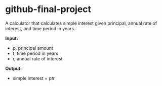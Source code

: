 # github-final-project

A calculator that calculates simple interest given principal, annual rate of interest, and time period in years.

**Input:**
- p, principal amount
- t, time period in years
- r, annual rate of interest

**Output:**
- simple interest = p*t*r

